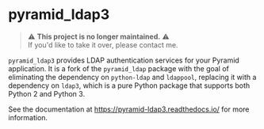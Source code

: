 # pyramid_ldap3

> ⚠️ **This project is no longer maintained.** ⚠️  
> If you'd like to take it over, please contact me.

`pyramid_ldap3` provides LDAP authentication services for your Pyramid
application.  It is a fork of the `pyramid_ldap` package with the goal
of eliminating the dependency on `python-ldap` and `ldappool`,
replacing it with a dependency on `ldap3`, which is a pure Python package
that supports both Python 2 and Python 3.

See the documentation at https://pyramid-ldap3.readthedocs.io/
for more information.
